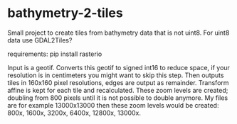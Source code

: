 # bathymetry-2-tiles
Small project to create tiles from bathymetry data that is not uint8. For uint8 data use GDAL2Tiles?

requirements:
pip install rasterio

Input is a geotif.
Converts this geotif to signed int16 to reduce space, if your resolution is in centimeters you might want to skip this step.
Then outputs tiles in 160x160 pixel resolutions, edges are output as remainder. Transform affine is kept for each tile and recalculated.
These zoom levels are created; doubling from 800 pixels until it is not possible to double anymore. My files are for example 13000x13000 then these zoom levels would be created:
800x, 1600x, 3200x, 6400x, 12800x, 13000x.


